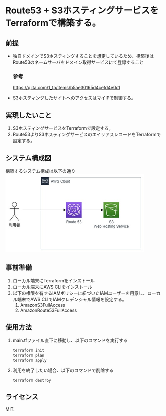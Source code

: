 # Route53 + S3ホスティングサービスをTerraformで構築する。

## 前提
- 独自ドメインでS3ホスティングすることを想定しているため、構築後はRoute53のネームサーバをドメイン取得サービスにて登録すること

    ### 参考
    https://qiita.com/1_ta/items/b5ae30165d4cefd4e0c1

- S3ホスティングしたサイトへのアクセスはマイIPで制御する。

## 実現したいこと
1. S3ホスティングサービスをTerraformで設定する。
2. Route53よりS3ホスティングサービスのエイリアスレコードをTerraformで設定する。

## システム構成図
構築するシステム構成は以下の通り<br>
<img src="./img/s3_hosting.jpg" alt="AWSシステム構成" title="AWSシステム構成">

## 事前準備
1. ローカル端末にTerraformをインストール
2. ローカル端末にAWS CLIをインストール
3. 以下の権限を有するIAMポリシーに紐づいたIAMユーザーを用意し、ローカル端末でAWS CLIでIAMクレデンシャル情報を設定する。
   1. AmazonS3FullAccess
   2. AmazonRoute53FullAccess

## 使用方法
1. main.tfファイル直下に移動し、以下のコマンドを実行する
    ```
    terraform init
    terraform plan
    terraform apply
    ```

2. 利用を終了したい場合、以下のコマンドで削除する
    ```
    terraform destroy
    ```

## ライセンス
MIT.
